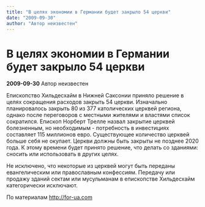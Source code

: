 ```yaml
---
title: "В целях экономии в Германии будет закрыло 54 церкви"
date: "2009-09-30"
author: "Автор неизвестен"
---
```


# В целях экономии в Германии будет закрыло 54 церкви

**2009-09-30** Автор неизвестен

Епископство Хильдесхайм в Нижней Саксонии приняло решение в целях сокращения расходов закрыть 54 церкви. Изначально планировалось закрыть 80 из 377 католических церквей региона, однако после переговоров с местными жителями и властями список сократился. Епископ Норберт Трелле назвал закрытие церквей болезненным, но необходимым - потребность в инвестициях составляет 115 миллионов евро. Существующее количество церквей больше себя не окупает. Церкви должны быть закрыты не позднее 2020 года. К этому времени будет принято решение, что делать со зданиями: сносить или использовать в других целях.

Не исключено, что некоторые из церквей могут быть переданы евангелическим или православным конфессиям. Передачу или продажу зданий сектам или мусульманам в епископстве Хильдесхайм категорически исключают.

По материалам http://for-ua.com